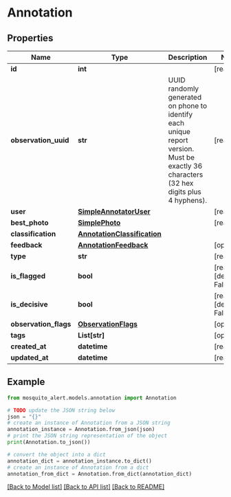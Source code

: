 # Annotation


## Properties

Name | Type | Description | Notes
------------ | ------------- | ------------- | -------------
**id** | **int** |  | [readonly] 
**observation_uuid** | **str** | UUID randomly generated on phone to identify each unique report version. Must be exactly 36 characters (32 hex digits plus 4 hyphens). | [readonly] 
**user** | [**SimpleAnnotatorUser**](SimpleAnnotatorUser.md) |  | [readonly] 
**best_photo** | [**SimplePhoto**](SimplePhoto.md) |  | [readonly] 
**classification** | [**AnnotationClassification**](AnnotationClassification.md) |  | 
**feedback** | [**AnnotationFeedback**](AnnotationFeedback.md) |  | [optional] 
**type** | **str** |  | [readonly] 
**is_flagged** | **bool** |  | [readonly] [default to False]
**is_decisive** | **bool** |  | [readonly] [default to False]
**observation_flags** | [**ObservationFlags**](ObservationFlags.md) |  | [optional] 
**tags** | **List[str]** |  | [optional] 
**created_at** | **datetime** |  | [readonly] 
**updated_at** | **datetime** |  | [readonly] 

## Example

```python
from mosquito_alert.models.annotation import Annotation

# TODO update the JSON string below
json = "{}"
# create an instance of Annotation from a JSON string
annotation_instance = Annotation.from_json(json)
# print the JSON string representation of the object
print(Annotation.to_json())

# convert the object into a dict
annotation_dict = annotation_instance.to_dict()
# create an instance of Annotation from a dict
annotation_from_dict = Annotation.from_dict(annotation_dict)
```
[[Back to Model list]](../README.md#documentation-for-models) [[Back to API list]](../README.md#documentation-for-api-endpoints) [[Back to README]](../README.md)


